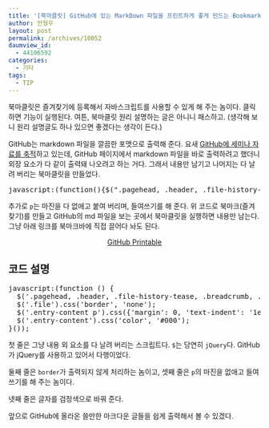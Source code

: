 ```yaml
---
title: '[북마클릿] GitHub에 있는 MarkDown 파일을 프린트하게 좋게 만드는 Bookmarklet'
author: 안형우
layout: post
permalink: /archives/10052
daumview_id:
  - 44106592
categories:
  - 기타
tags:
  - TIP
---
```

북마클릿은 즐겨찾기에 등록해서 자바스크립트를 사용할 수 있게 해 주는 놈이다. 클릭하면 기능이 실행된다. 여튼, 북마클릿 원리 설명하는 글은 아니니 패스하고. (생각해 보니 원리 설명글도 하나 있으면 좋겠다는 생각이 든다.)

GitHub는 markdown 파일을 깔끔한 포맷으로 출력해 준다. 요새 [GitHub에 세미나 자료를 축적][1]하고 있는데, GitHub 페이지에서 markdown 파일을 바로 출력하려고 했더니 외장 요소가 다 같이 출력돼 나오려고 하는 거다. 그래서 내용만 남기고 나머지는 다 날려 버리는 북마클릿을 만들었다.

<pre>javascript:(function(){$(".pagehead, .header, .file-history-tease, .breadcrumb, .file .meta, #footer").remove();$(".file").css("border","none");$(".entry-content p").css({margin:0,"text-indent":"1em"});$(".entry-content").css("color","#000")})()</pre>

추가로 `p`는 마진을 다 없애고 붙여 버리며, 들여쓰기를 해 준다. 위 코드로 북마크(즐겨찾기)를 만들고 GitHub의 md 파일을 보는 곳에서 북마클릿을 실행하면 내용만 남는다. 그냥 아래 링크를 북마크바에 직접 끌어다 놔도 된다.

<p style="text-align: center;">
  <a href="javascript:(function(){$('.pagehead, .header, .file-history-tease, .breadcrumb, .file .meta, #footer').remove();$('.file').css('border','none');$('.entry-content p').css({'margin':0, 'text-indent':'1em'})}());">GitHub Printable</a>
</p>

## 코드 설명

<pre>javascript:(function () {
  $('.pagehead, .header, .file-history-tease, .breadcrumb, .file .meta, #footer').remove();
  $('.file').css('border', 'none');
  $('.entry-content p').css({'margin': 0, 'text-indent': '1em'});
  $('.entry-content').css('color', '#000');
}());</pre>

첫 줄은 그냥 내용 외 요소를 다 날려 버리는 스크립트다. `$`는 당연히 `jQuery`다. GitHub가 jQuery를 사용하고 있어서 다행이었다.

둘째 줄은 `border`가 출력되지 않게 처리하는 놈이고, 셋째 줄은 `p`의 마진을 없애고 들여쓰기를 해 주는 놈이다.

넷째 줄은 글자를 검정색으로 바꿔 준다.

앞으로 GitHub에 올라온 쓸만한 마크다운 글들을 쉽게 출력해서 볼 수 있겠다.

 [1]: https://github.com/left21wm/dev-sharing
